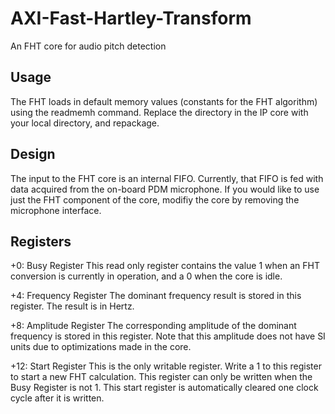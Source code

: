 # AXI-Fast-Hartley-Transform
An FHT core for audio pitch detection

## Usage
The FHT loads in default memory values (constants for the FHT algorithm) using the readmemh command. Replace the directory in the IP core with your local directory, and repackage.

## Design
The input to the FHT core is an internal FIFO. Currently, that FIFO is fed with data acquired from the on-board PDM microphone. If you would like to use just the FHT component of the core, modifiy the core by removing the microphone interface. 

## Registers
+0: Busy Register
This read only register contains the value 1 when an FHT conversion is currently in operation, and a 0 when the core is idle.

+4: Frequency Register
The dominant frequency result is stored in this register. The result is in Hertz.

+8: Amplitude Register
The corresponding amplitude of the dominant frequency is stored in this register. Note that this amplitude does not have SI units due to optimizations made in the core. 

+12: Start Register
This is the only writable register. Write a 1 to this register to start a new FHT calculation. This register can only be written when the Busy Register is not 1. This start register is automatically cleared one clock cycle after it is written. 

